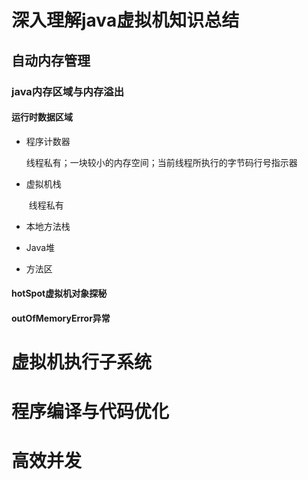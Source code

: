 # 深入理解java虚拟机知识总结

## 自动内存管理

###  java内存区域与内存溢出

####  运行时数据区域

* 程序计数器

	​		线程私有；一块较小的内存空间；当前线程所执行的字节码行号指示器

* 虚拟机栈

	​		线程私有

+ 本地方法栈

+ Java堆

* 方法区

####  hotSpot虚拟机对象探秘 

####  outOfMemoryError异常

# 虚拟机执行子系统

#  程序编译与代码优化

#  高效并发

